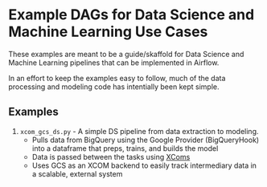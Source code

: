 # Example DAGs for Data Science and Machine Learning Use Cases

These examples are meant to be a guide/skaffold for Data Science and Machine Learning pipelines that can be implemented in Airflow.

In an effort to keep the examples easy to follow, much of the data processing and modeling code has intentially been kept simple.

## Examples

1. `xcom_gcs_ds.py` - A simple DS pipeline from data extraction to modeling.
    - Pulls data from BigQuery using the Google Provider (BigQueryHook) into a dataframe that preps, trains, and builds the model
    - Data is passed between the tasks using [XComs](https://airflow.apache.org/docs/apache-airflow/stable/concepts/xcoms.html)
    - Uses GCS as an XCOM backend to easily track intermediary data in a scalable, external system